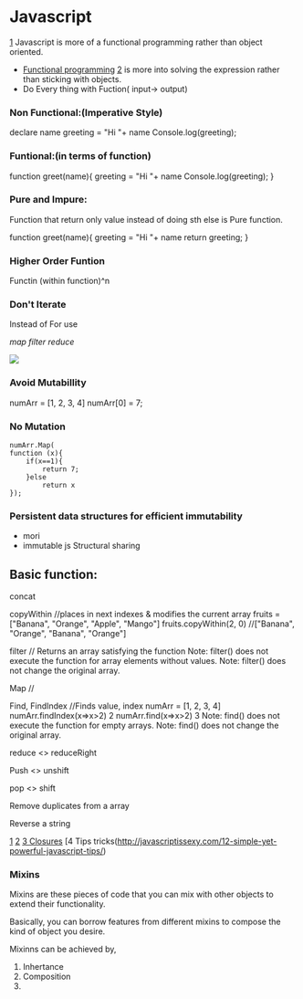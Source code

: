 # Javascript
[1](https://github.com/h5bp/Front-end-Developer-Interview-Questions/blob/master/src/questions/coding-questions.md)
Javascript is more of a functional programming rather than object oriented.

* [Functional programming](https://codewords.recurse.com/issues/one/an-introduction-to-functional-programming)
[2](https://www.recurse.com/blog) is more into solving the expression rather than sticking with objects.
* Do Every thing with Fuction( input-> output)

### Non Functional:(Imperative Style)
declare name
greeting = "Hi "+ name
Console.log(greeting);

### Funtional:(in terms of function)
function greet(name){
greeting = "Hi "+ name
Console.log(greeting);
}

### Pure and Impure:
Function that return only value instead of doing sth else is Pure function.

function greet(name){
greeting = "Hi "+ name
return greeting;
}

### Higher Order Funtion
Functin (within function)^n

### Don't Iterate
Instead of For use

_map filter reduce_

![](https://api.ning.com/files/-3i3rVffQH2bautHoYhtuyn-BhEFBMR3TNXJzACS9ATLysgH7VID6G3-DRqv65rcjsIwZ7riHJZ9rtS9XGWzIc326dpaeNvF/bor55.PNG)

### Avoid Mutabillity
numArr = [1, 2, 3, 4]
numArr[0] = 7;

### No Mutation
    numArr.Map(
    function (x){
        if(x==1){
            return 7;
        }else
            return x
    });

### Persistent data structures for efficient immutability
* mori
* immutable js
Structural sharing

## Basic function:
concat

copyWithin
    //places in next indexes & modifies the current array
    fruits =                  ["Banana", "Orange", "Apple", "Mango"]
    fruits.copyWithin(2, 0) //["Banana", "Orange", "Banana", "Orange"]

filter
    // Returns an array satisfying the function
    Note: filter() does not execute the function for array elements without values.
    Note: filter() does not change the original array.

Map
    //

Find, FindIndex
    //Finds value, index
    numArr = [1, 2, 3, 4]
    numArr.findIndex(x=>x>2)
    2
    numArr.find(x=>x>2)
    3
    Note: find() does not execute the function for empty arrays.
    Note: find() does not change the original array.

reduce <> reduceRight

Push <> unshift

pop <> shift

Remove duplicates from a array

Reverse a string

[1](https://stackoverflow.com/questions/9229645/remove-duplicate-values-from-js-array)
[2](http://techsith.com)
[3 Closures](https://medium.com/javascript-scene/master-the-javascript-interview-what-is-a-closure-b2f0d2152b36)
[4 Tips tricks(http://javascriptissexy.com/12-simple-yet-powerful-javascript-tips/)

### Mixins
Mixins are these pieces of code that you can mix with other objects to extend their functionality.

Basically, you can borrow features from different mixins to compose the kind of object you desire.

Mixinns can be achieved by,

1. Inhertance
2. Composition
3. 

